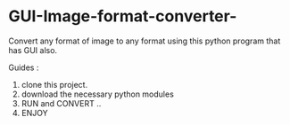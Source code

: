 # GUI-Image-format-converter-
Convert any format of image to any format using this python program that has GUI also.


Guides :
1. clone this project.
2. download the necessary python modules
3. RUN and CONVERT ..
4. ENJOY

